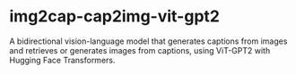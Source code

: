 # img2cap-cap2img-vit-gpt2
A bidirectional vision-language model that generates captions from images and retrieves or generates images from captions, using ViT-GPT2 with Hugging Face Transformers.
